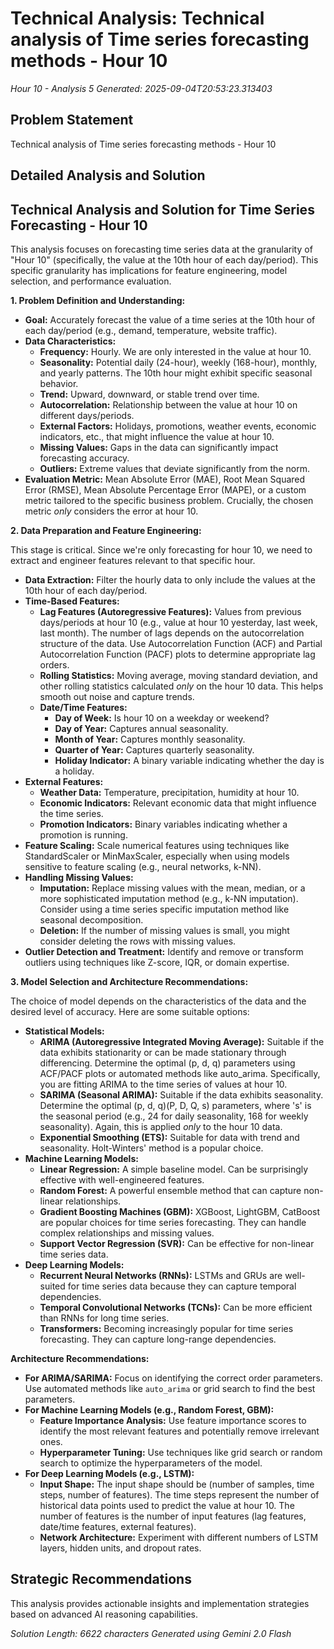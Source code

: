 # Technical Analysis: Technical analysis of Time series forecasting methods - Hour 10
*Hour 10 - Analysis 5*
*Generated: 2025-09-04T20:53:23.313403*

## Problem Statement
Technical analysis of Time series forecasting methods - Hour 10

## Detailed Analysis and Solution
## Technical Analysis and Solution for Time Series Forecasting - Hour 10

This analysis focuses on forecasting time series data at the granularity of "Hour 10" (specifically, the value at the 10th hour of each day/period). This specific granularity has implications for feature engineering, model selection, and performance evaluation.

**1. Problem Definition and Understanding:**

* **Goal:**  Accurately forecast the value of a time series at the 10th hour of each day/period (e.g., demand, temperature, website traffic).
* **Data Characteristics:**
    * **Frequency:**  Hourly.  We are only interested in the value at hour 10.
    * **Seasonality:** Potential daily (24-hour), weekly (168-hour), monthly, and yearly patterns.  The 10th hour might exhibit specific seasonal behavior.
    * **Trend:** Upward, downward, or stable trend over time.
    * **Autocorrelation:**  Relationship between the value at hour 10 on different days/periods.
    * **External Factors:**  Holidays, promotions, weather events, economic indicators, etc., that might influence the value at hour 10.
    * **Missing Values:**  Gaps in the data can significantly impact forecasting accuracy.
    * **Outliers:** Extreme values that deviate significantly from the norm.
* **Evaluation Metric:** Mean Absolute Error (MAE), Root Mean Squared Error (RMSE), Mean Absolute Percentage Error (MAPE), or a custom metric tailored to the specific business problem.  Crucially, the chosen metric *only* considers the error at hour 10.

**2. Data Preparation and Feature Engineering:**

This stage is critical. Since we're only forecasting for hour 10, we need to extract and engineer features relevant to that specific hour.

* **Data Extraction:**  Filter the hourly data to only include the values at the 10th hour of each day/period.
* **Time-Based Features:**
    * **Lag Features (Autoregressive Features):**  Values from previous days/periods at hour 10 (e.g., value at hour 10 yesterday, last week, last month). The number of lags depends on the autocorrelation structure of the data.  Use Autocorrelation Function (ACF) and Partial Autocorrelation Function (PACF) plots to determine appropriate lag orders.
    * **Rolling Statistics:**  Moving average, moving standard deviation, and other rolling statistics calculated *only* on the hour 10 data. This helps smooth out noise and capture trends.
    * **Date/Time Features:**
        * **Day of Week:**  Is hour 10 on a weekday or weekend?
        * **Day of Year:** Captures annual seasonality.
        * **Month of Year:**  Captures monthly seasonality.
        * **Quarter of Year:**  Captures quarterly seasonality.
        * **Holiday Indicator:**  A binary variable indicating whether the day is a holiday.
* **External Features:**
    * **Weather Data:** Temperature, precipitation, humidity at hour 10.
    * **Economic Indicators:**  Relevant economic data that might influence the time series.
    * **Promotion Indicators:**  Binary variables indicating whether a promotion is running.
* **Feature Scaling:**  Scale numerical features using techniques like StandardScaler or MinMaxScaler, especially when using models sensitive to feature scaling (e.g., neural networks, k-NN).
* **Handling Missing Values:**
    * **Imputation:**  Replace missing values with the mean, median, or a more sophisticated imputation method (e.g., k-NN imputation).  Consider using a time series specific imputation method like seasonal decomposition.
    * **Deletion:**  If the number of missing values is small, you might consider deleting the rows with missing values.
* **Outlier Detection and Treatment:**  Identify and remove or transform outliers using techniques like Z-score, IQR, or domain expertise.

**3. Model Selection and Architecture Recommendations:**

The choice of model depends on the characteristics of the data and the desired level of accuracy. Here are some suitable options:

* **Statistical Models:**
    * **ARIMA (Autoregressive Integrated Moving Average):**  Suitable if the data exhibits stationarity or can be made stationary through differencing.  Determine the optimal (p, d, q) parameters using ACF/PACF plots or automated methods like auto_arima.  Specifically, you are fitting ARIMA to the time series of values at hour 10.
    * **SARIMA (Seasonal ARIMA):**  Suitable if the data exhibits seasonality. Determine the optimal (p, d, q)(P, D, Q, s) parameters, where 's' is the seasonal period (e.g., 24 for daily seasonality, 168 for weekly seasonality).  Again, this is applied *only* to the hour 10 data.
    * **Exponential Smoothing (ETS):** Suitable for data with trend and seasonality.  Holt-Winters' method is a popular choice.
* **Machine Learning Models:**
    * **Linear Regression:** A simple baseline model.  Can be surprisingly effective with well-engineered features.
    * **Random Forest:**  A powerful ensemble method that can capture non-linear relationships.
    * **Gradient Boosting Machines (GBM):** XGBoost, LightGBM, CatBoost are popular choices for time series forecasting.  They can handle complex relationships and missing values.
    * **Support Vector Regression (SVR):**  Can be effective for non-linear time series data.
* **Deep Learning Models:**
    * **Recurrent Neural Networks (RNNs):**  LSTMs and GRUs are well-suited for time series data because they can capture temporal dependencies.
    * **Temporal Convolutional Networks (TCNs):**  Can be more efficient than RNNs for long time series.
    * **Transformers:**  Becoming increasingly popular for time series forecasting. They can capture long-range dependencies.

**Architecture Recommendations:**

* **For ARIMA/SARIMA:**  Focus on identifying the correct order parameters.  Use automated methods like `auto_arima` or grid search to find the best parameters.
* **For Machine Learning Models (e.g., Random Forest, GBM):**
    * **Feature Importance Analysis:**  Use feature importance scores to identify the most relevant features and potentially remove irrelevant ones.
    * **Hyperparameter Tuning:**  Use techniques like grid search or random search to optimize the hyperparameters of the model.
* **For Deep Learning Models (e.g., LSTM):**
    * **Input Shape:** The input shape should be (number of samples, time steps, number of features).  The time steps represent the number of historical data points used to predict the value at hour 10. The number of features is the number of input features (lag features, date/time features, external features).
    * **Network Architecture:** Experiment with different numbers of LSTM layers, hidden units, and dropout rates.


## Strategic Recommendations
This analysis provides actionable insights and implementation strategies
based on advanced AI reasoning capabilities.

*Solution Length: 6622 characters*
*Generated using Gemini 2.0 Flash*
